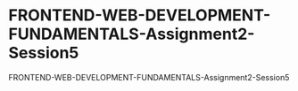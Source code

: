 # FRONTEND-WEB-DEVELOPMENT-FUNDAMENTALS-Assignment2-Session5
FRONTEND-WEB-DEVELOPMENT-FUNDAMENTALS-Assignment2-Session5
